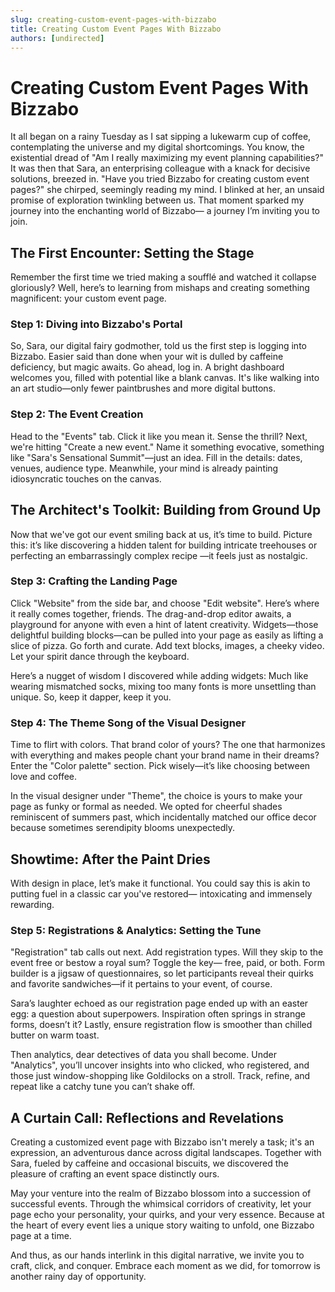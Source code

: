```yaml
---
slug: creating-custom-event-pages-with-bizzabo
title: Creating Custom Event Pages With Bizzabo
authors: [undirected]
---
```



# Creating Custom Event Pages With Bizzabo

It all began on a rainy Tuesday as I sat sipping a lukewarm cup of coffee, contemplating the universe and my digital shortcomings. You know, the existential dread of "Am I really maximizing my event planning capabilities?" It was then that Sara, an enterprising colleague with a knack for decisive solutions, breezed in. "Have you tried Bizzabo for creating custom event pages?" she chirped, seemingly reading my mind. I blinked at her, an unsaid promise of exploration twinkling between us. That moment sparked my journey into the enchanting world of Bizzabo— a journey I’m inviting you to join.

## The First Encounter: Setting the Stage

Remember the first time we tried making a soufflé and watched it collapse gloriously? Well, here’s to learning from mishaps and creating something magnificent: your custom event page.

### Step 1: Diving into Bizzabo's Portal

So, Sara, our digital fairy godmother, told us the first step is logging into Bizzabo. Easier said than done when your wit is dulled by caffeine deficiency, but magic awaits. Go ahead, log in. A bright dashboard welcomes you, filled with potential like a blank canvas. It's like walking into an art studio—only fewer paintbrushes and more digital buttons. 

### Step 2: The Event Creation

Head to the "Events" tab. Click it like you mean it. Sense the thrill? Next, we're hitting "Create a new event." Name it something evocative, something like "Sara's Sensational Summit"—just an idea. Fill in the details: dates, venues, audience type. Meanwhile, your mind is already painting idiosyncratic touches on the canvas.

## The Architect's Toolkit: Building from Ground Up

Now that we've got our event smiling back at us, it’s time to build. Picture this: it’s like discovering a hidden talent for building intricate treehouses or perfecting an embarrassingly complex recipe —it feels just as nostalgic.

### Step 3: Crafting the Landing Page

Click "Website" from the side bar, and choose "Edit website". Here’s where it really comes together, friends. The drag-and-drop editor awaits, a playground for anyone with even a hint of latent creativity. Widgets—those delightful building blocks—can be pulled into your page as easily as lifting a slice of pizza. Go forth and curate. Add text blocks, images, a cheeky video. Let your spirit dance through the keyboard.

Here’s a nugget of wisdom I discovered while adding widgets: Much like wearing mismatched socks, mixing too many fonts is more unsettling than unique. So, keep it dapper, keep it you.

### Step 4: The Theme Song of the Visual Designer

Time to flirt with colors. That brand color of yours? The one that harmonizes with everything and makes people chant your brand name in their dreams? Enter the "Color palette" section. Pick wisely—it’s like choosing between love and coffee.

In the visual designer under "Theme", the choice is yours to make your page as funky or formal as needed. We opted for cheerful shades reminiscent of summers past, which incidentally matched our office decor because sometimes serendipity blooms unexpectedly.

## Showtime: After the Paint Dries

With design in place, let’s make it functional. You could say this is akin to putting fuel in a classic car you've restored— intoxicating and immensely rewarding.

### Step 5: Registrations & Analytics: Setting the Tune

"Registration" tab calls out next. Add registration types. Will they skip to the event free or bestow a royal sum? Toggle the key— free, paid, or both. Form builder is a jigsaw of questionnaires, so let participants reveal their quirks and favorite sandwiches—if it pertains to your event, of course.

Sara’s laughter echoed as our registration page ended up with an easter egg: a question about superpowers. Inspiration often springs in strange forms, doesn’t it? Lastly, ensure registration flow is smoother than chilled butter on warm toast.

Then analytics, dear detectives of data you shall become. Under "Analytics", you’ll uncover insights into who clicked, who registered, and those just window-shopping like Goldilocks on a stroll. Track, refine, and repeat like a catchy tune you can’t shake off.

## A Curtain Call: Reflections and Revelations

Creating a customized event page with Bizzabo isn't merely a task; it's an expression, an adventurous dance across digital landscapes. Together with Sara, fueled by caffeine and occasional biscuits, we discovered the pleasure of crafting an event space distinctly ours.

May your venture into the realm of Bizzabo blossom into a succession of successful events. Through the whimsical corridors of creativity, let your page echo your personality, your quirks, and your very essence. Because at the heart of every event lies a unique story waiting to unfold, one Bizzabo page at a time.

And thus, as our hands interlink in this digital narrative, we invite you to craft, click, and conquer. Embrace each moment as we did, for tomorrow is another rainy day of opportunity.